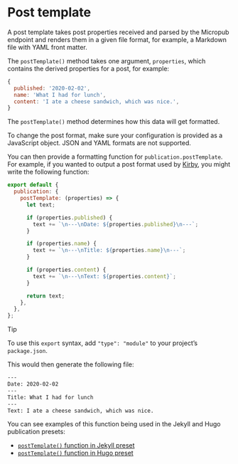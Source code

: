 # Post template

A post template takes post properties received and parsed by the Micropub endpoint and renders them in a given file format, for example, a Markdown file with YAML front matter.

The `postTemplate()` method takes one argument, `properties`, which contains the derived properties for a post, for example:

```js
{
  published: '2020-02-02',
  name: 'What I had for lunch',
  content: 'I ate a cheese sandwich, which was nice.',
}
```

The `postTemplate()` method determines how this data will get formatted.

To change the post format, make sure your configuration is provided as a JavaScript object. JSON and YAML formats are not supported.

You can then provide a formatting function for `publication.postTemplate`. For example, if you wanted to output a post format used by [Kirby](https://getkirby.com), you might write the following function:

```js
export default {
  publication: {
    postTemplate: (properties) => {
      let text;

      if (properties.published) {
        text += `\n---\nDate: ${properties.published}\n---`;
      }

      if (properties.name) {
        text += `\n---\nTitle: ${properties.name}\n---`;
      }

      if (properties.content) {
        text += `\n---\nText: ${properties.content}`;
      }

      return text;
    },
  },
};
```

> [!TIP]
> To use this `export` syntax, add `"type": "module"` to your project’s `package.json`.

This would then generate the following file:

```txt
---
Date: 2020-02-02
---
Title: What I had for lunch
---
Text: I ate a cheese sandwich, which was nice.
```

You can see examples of this function being used in the Jekyll and Hugo publication presets:

- [`postTemplate()` function in Jekyll preset](https://github.com/getindiekit/indiekit/blob/main/packages/preset-jekyll/index.js)
- [`postTemplate()` function in Hugo preset](https://github.com/getindiekit/indiekit/blob/main/packages/preset-hugo/index.js)

